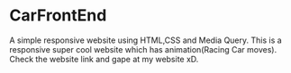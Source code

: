 # CarFrontEnd

A simple responsive website using HTML,CSS and Media Query. This is a responsive super cool website which has animation(Racing Car moves). Check the website link and gape at my website xD.
